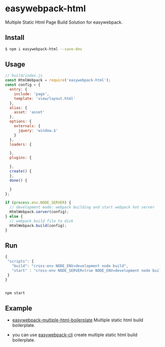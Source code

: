 # easywebpack-html

Multiple Static Html Page Build Solution for easywebpack.

## Install

```bash
$ npm i easywebpack-html --save-dev
```

## Usage

```js
// build/index.js
const HtmlWebpack = require('easywebpack-html');
const config = {
  entry: {
    include: 'page',
    template: 'view/layout.html'
  },
  alias: {
    asset: 'asset'
  },
  options: {
    externals: {
      jquery: 'window.$'
    }
  },
  loaders: {

  },
  plugins: {

  },
  create() {
  },
  done() {

  }
};

if (process.env.NODE_SERVER) {
  // development mode: webpack building and start webpack hot server
  HtmlWebpack.server(config);
} else {
  // webpack build file to disk
  HtmlWebpack.build(config);
}
```

## Run

```js
{
 "scripts": {
   "build": "cross-env NODE_ENV=development node build",
   "start" : "cross-env NODE_SERVER=true NODE_ENV=development node build"
 }
}
```

```bash

npm start

```

## Example

- [easywebpack-multiple-html-boilerplate](https://github.com/hubcarl/easywebpack-multiple-html-boilerplate) Multiple static html build boilerplate.

- you can use [easywebpack-cli](https://github.com/hubcarl/easywebpack-cli) create multiple static html build boilerplate.